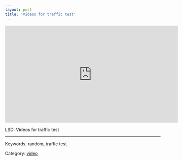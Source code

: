 ```yaml
---
layout: post
title: 'Videos for traffic test'
---
```



<div class="tanasinn_contents"><div style="text-align: center;">
<iframe width="560" height="315" src="https://www.youtube.com/embed/GzUWwq1xn_8" frameborder="0" allow="accelerometer; autoplay; encrypted-media; gyroscope; picture-in-picture" allowfullscreen></iframe>
</div></div>


LSD: Videos for traffic test

---

Keywords: random, traffic test

Category: [video](/lists/video_list.html)

